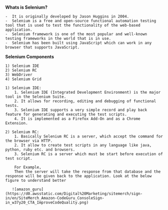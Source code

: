 
**Whats is Selenium?**

    -  It is originally developed by Jason Huggins in 2004.
    -  Selenium is a free and open-source functional automation testing tool that is used to test the functionality of the web-based application.
    -  Selenium framework is one of the most popular and well-known testing frameworks in the world that is in use. 
    -  Selenium has been built using JavaScript which can work in any browser that supports JavaScript.

**Selenium Components**

    1) Selenium IDE
    2) Selenium RC
    3) WebDriver
    4) Selenium Grid
    
    1) Selenium IDE:
        1. Selenium IDE (Integrated Development Environment) is the major tool in the Selenium Suite.
        2. It allows for recording, editing and debugging of functional tests.
        3. Selenium IDE supports a very simple record and play back feature for generating and executing the test scripts.
        4. It is implemented as a Firefox Add-On and as a Chrome Extension.
    
    2) Selenium RC:
        1. Basically Selenium RC is a server, which accept the command for the browser via HTTP.
        2. It allow to create test scripts in any language like java, python, ruby etc. and browsers.
        3. Selenium RC is a server which must be start before execution of test script.
        
        For Example,
        Then the server will take the response from that database and the response will be given back to the application. Look at the below figure to understand better

       ![amazon_guru](https://d0.awsstatic.com/Digital%20Marketing/sitemerch/sign-in/en/SiteMerch_Amazon-CodeGuru_ConsoleSign-in_w37y20_CTA_ImproveCodeQuality.png)
      
        
       
